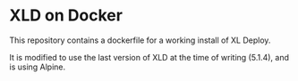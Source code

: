XLD on Docker
======

This repository contains a dockerfile for a working install of XL Deploy.

It is modified to use the last version of XLD at the time of writing (5.1.4), and is using Alpine.

